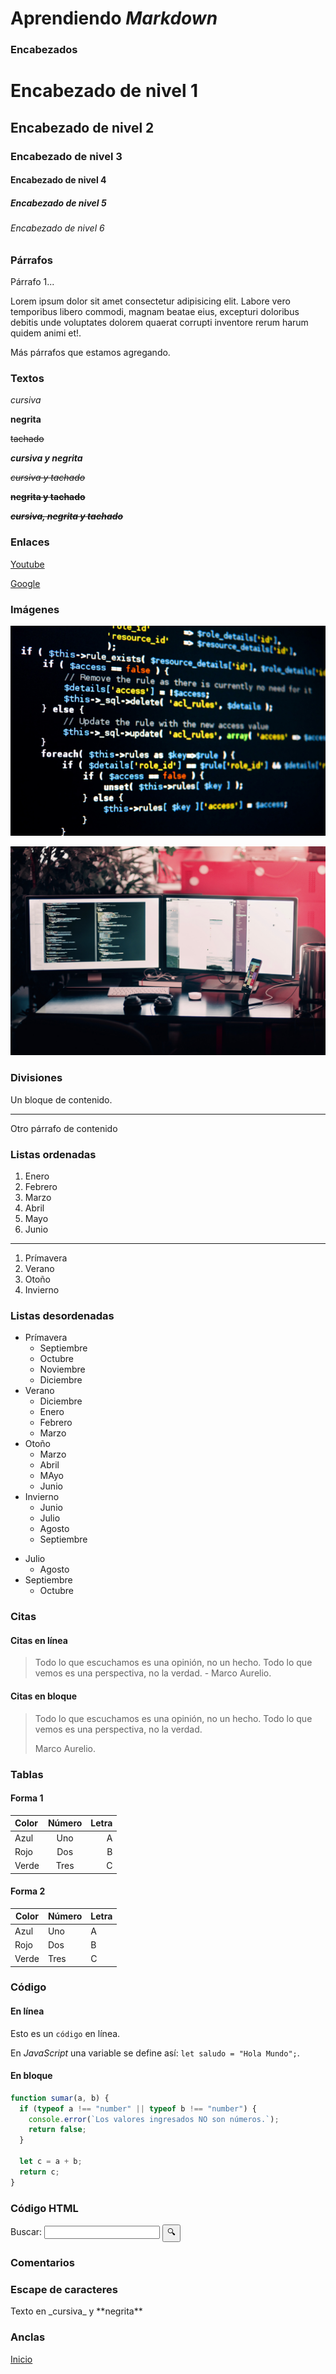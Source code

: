 # Aprendiendo _Markdown_


### Encabezados

# Encabezado de nivel 1
## Encabezado de nivel 2
### Encabezado de nivel 3
#### Encabezado de nivel 4
##### Encabezado de nivel 5
###### Encabezado de nivel 6

### Párrafos

Párrafo 1...

Lorem ipsum dolor sit amet consectetur adipisicing elit. Labore vero temporibus libero commodi, magnam beatae eius, excepturi doloribus debitis unde voluptates dolorem quaerat corrupti inventore rerum harum quidem animi et!.

Más párrafos que estamos agregando.

### Textos

_cursiva_

**negrita**

~~tachado~~

_**cursiva y negrita**_

_~~cursiva y tachado~~_

**~~negrita y tachado~~**

_**~~cursiva, negrita y tachado~~**_


### Enlaces

[Youtube](https://www.youtube.com/)

[Google](https://www.google.cl/)


### Imágenes

![Ejemplo de imagen](/img/codigo.png "Titulo de la imágen")

![Otro ejemplo](/img/codigo2.jpg "Otro título")


### Divisiones

Un bloque de contenido.

---

Otro párrafo de contenido


### Listas ordenadas

1. Enero
1. Febrero
1. Marzo
1. Abril
1. Mayo
1. Junio

---

1. Prímavera
1. Verano
1. Otoño
1. Invierno

### Listas desordenadas

- Prímavera 
    - Septiembre
    - Octubre
    - Noviembre
    - Diciembre
- Verano
    - Diciembre
    - Enero
    - Febrero
    - Marzo
- Otoño
    - Marzo
    - Abril
    - MAyo
    - Junio
- Invierno
    - Junio
    - Julio
    - Agosto
    - Septiembre

* Julio
    * Agosto
* Septiembre
    * Octubre


### Citas

#### Citas en línea

>Todo lo que escuchamos es una opinión, no un hecho. Todo lo que vemos es una perspectiva, no la verdad. - Marco Aurelio.


#### Citas en bloque

> Todo lo que escuchamos es una opinión, no un hecho. Todo lo que vemos es una perspectiva, no la verdad.
>
> Marco Aurelio.


### Tablas

#### Forma 1

Color   |Número |Letra
:---    |:---:  |---:
Azul    |Uno    |A
Rojo    |Dos    |B
Verde   |Tres   |C

#### Forma 2

|Color   |Número |Letra|
|--------|-------|-----|
|Azul    |Uno    |A    |
|Rojo    |Dos    |B    |
|Verde   |Tres   |C    |


### Código

#### En línea

Esto es un `código` en línea.

En _JavaScript_ una variable se define así: `let saludo = "Hola Mundo";`.

#### En bloque

```js
function sumar(a, b) {
  if (typeof a !== "number" || typeof b !== "number") {
    console.error(`Los valores ingresados NO son números.`);
    return false;
  }

  let c = a + b;
  return c;
}
```

### Código HTML

<form>
  <label for="q">Buscar:</label>
  <input type="search" name="q" id="q" required />
  <input type="submit" value="🔍" />
</form>


### Comentarios

<!-- Esto es un comentario que no se verá en la vista previa -->


### Escape de caracteres

Texto en \_cursiva\_ y \*\*negrita\*\*


### Anclas

[Inicio](#aprendiendo-markdown)